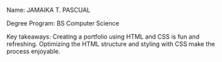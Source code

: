 Name: JAMAIKA T. PASCUAL


Degree Program: BS Computer Science


Key takeaways:
Creating a portfolio using HTML and CSS is fun and refreshing. Optimizing the HTML structure and styling with CSS make the process enjoyable. 

